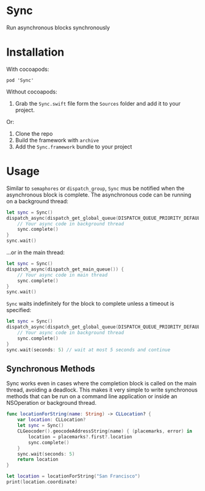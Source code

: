 # Sync
Run asynchronous blocks synchronously

# Installation
With cocoapods:
```
pod 'Sync'
```

Without cocoapods:

1. Grab the `Sync.swift` file form the `Sources` folder and add it to your project.

Or:

1. Clone the repo
2. Build the framework with `archive`
3. Add the `Sync.framework` bundle to your project

# Usage
Similar to `semaphores` or `dispatch_group`, `Sync` mus be notified when the asynchronous block is complete. The asynchronous code can be running on a background thread:

```swift
let sync = Sync()
dispatch_async(dispatch_get_global_queue(DISPATCH_QUEUE_PRIORITY_DEFAULT, 0)) {
    // Your async code in background thread
    sync.complete()
}
sync.wait()
```

...or in the main thread:

```swift
let sync = Sync()
dispatch_async(dispatch_get_main_queue()) {
    // Your async code in main thread
    sync.complete()
}
sync.wait()
```

`Sync` waits indefinitely for the block to complete unless a timeout is specified:

```swift
let sync = Sync()
dispatch_async(dispatch_get_global_queue(DISPATCH_QUEUE_PRIORITY_DEFAULT, 0)) {
    // Your async code in background thread
    sync.complete()
}
sync.wait(seconds: 5) // wait at most 5 seconds and continue
```

## Synchronous Methods
Sync works even in cases where the completion block is called on the main thread, avoiding a deadlock. This makes it very simple to write synchronous methods that can be run on a command line application or inside an NSOperation or background thread.

```swift
func locationForString(name: String) -> CLLocation? {
    var location: CLLocation?
    let sync = Sync()
    CLGeocoder().geocodeAddressString(name) { (placemarks, error) in
        location = placemarks?.first?.location
        sync.complete()
    }
    sync.wait(seconds: 5)
    return location
}

let location = locationForString("San Francisco")
print(location.coordinate)
```
